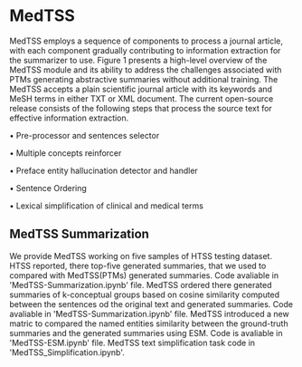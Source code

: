 # MedTSS
MedTSS employs a sequence of components to process a journal article, with each component gradually contributing to information extraction for the summarizer 
to use. Figure 1 presents a high-level overview of the MedTSS module and its ability to address the challenges associated with PTMs generating abstractive summaries without additional training. The MedTSS accepts a
plain scientific journal article with its keywords and MeSH terms in either TXT or XML document. The current open-source release consists of the following
steps that process the source text for effective information extraction. 

• Pre-processor and sentences selector

• Multiple concepts reinforcer

• Preface entity hallucination detector and handler

• Sentence Ordering

• Lexical simplification of clinical and medical terms
## MedTSS Summarization
We provide MedTSS working on five samples of HTSS testing dataset. HTSS reported, there top-five generated summaries, that we used to compared with MedTSS(PTMs) generated summaries. Code avaliable in 'MedTSS-Summarization.ipynb' file.
MedTSS ordered there generated summaries of k-conceptual groups based on cosine similarity computed between the sentences od the original text and generated summaries. Code avaliable in 'MedTSS-Summarization.ipynb' file.
MedTSS introduced a new matric to compared the named entities similarity between the ground-truth summaries and the generated summaries using ESM. Code is avaliable in 'MedTSS-ESM.ipynb' file.
MedTSS text simplification task code in 'MedTSS_Simplification.ipynb'.
